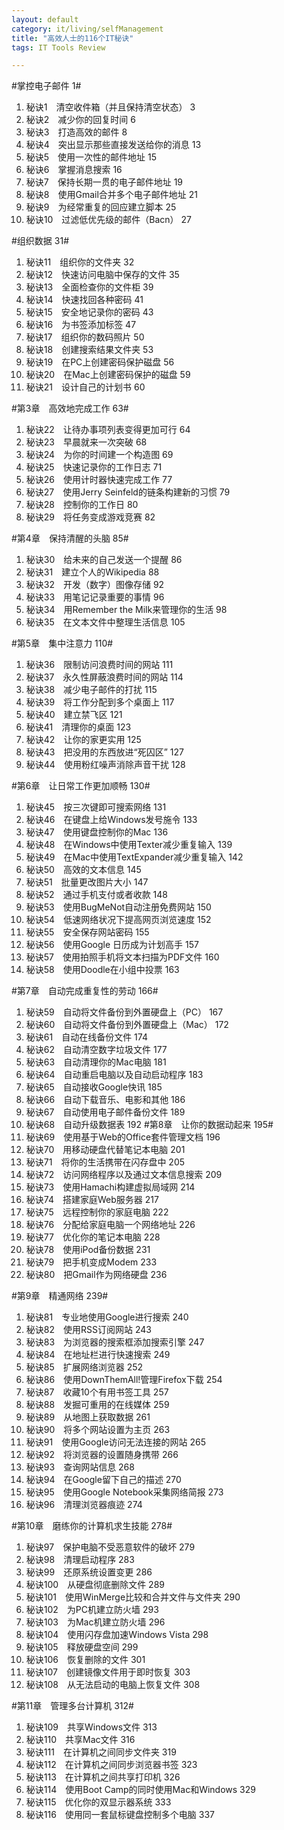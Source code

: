 ```yaml
---
layout: default
category: it/living/selfManagement
title: "高效人士的116个IT秘诀"
tags: IT Tools Review

---
```





#掌控电子邮件 1#
  1. 秘诀1　清空收件箱（并且保持清空状态） 3
  1. 秘诀2　减少你的回复时间 6
  1. 秘诀3　打造高效的邮件 8
  1. 秘诀4　突出显示那些直接发送给你的消息 13
  1. 秘诀5　使用一次性的邮件地址 15
  1. 秘诀6　掌握消息搜索 16
  1. 秘诀7　保持长期一贯的电子邮件地址 19
  1. 秘诀8　使用Gmail合并多个电子邮件地址 21
  1. 秘诀9　为经常重复的回应建立脚本 25
  1. 秘诀10　过滤低优先级的邮件（Bacn） 27

#组织数据 31#
  1. 秘诀11　组织你的文件夹 32
  1. 秘诀12　快速访问电脑中保存的文件 35
  1. 秘诀13　全面检查你的文件柜 39
  1. 秘诀14　快速找回各种密码 41
  1. 秘诀15　安全地记录你的密码 43
  1. 秘诀16　为书签添加标签 47
  1. 秘诀17　组织你的数码照片 50
  1. 秘诀18　创建搜索结果文件夹 53
  1. 秘诀19　在PC上创建密码保护磁盘 56
  1. 秘诀20　在Mac上创建密码保护的磁盘 59
  1. 秘诀21　设计自己的计划书 60

#第3章　高效地完成工作 63#
  1. 秘诀22　让待办事项列表变得更加可行 64
  1. 秘诀23　早晨就来一次突破 68
  1. 秘诀24　为你的时间建一个构造图 69
  1. 秘诀25　快速记录你的工作日志 71
  1. 秘诀26　使用计时器快速完成工作 77
  1. 秘诀27　使用Jerry Seinfeld的链条构建新的习惯 79
  1. 秘诀28　控制你的工作日 80
  1. 秘诀29　将任务变成游戏竞赛 82

#第4章　保持清醒的头脑 85#
  1. 秘诀30　给未来的自己发送一个提醒 86
  1. 秘诀31　建立个人的Wikipedia 88
  1. 秘诀32　开发（数字）图像存储 92
  1. 秘诀33　用笔记记录重要的事情 96
  1. 秘诀34　用Remember the Milk来管理你的生活 98
  1. 秘诀35　在文本文件中整理生活信息 105

#第5章　集中注意力 110#
  1. 秘诀36　限制访问浪费时间的网站 111
  1. 秘诀37　永久性屏蔽浪费时间的网站 114
  1. 秘诀38　减少电子邮件的打扰 115
  1. 秘诀39　将工作分配到多个桌面上 117
  1. 秘诀40　建立禁飞区 121
  1. 秘诀41　清理你的桌面 123
  1. 秘诀42　让你的家更实用 125
  1. 秘诀43　把没用的东西放进“死囚区” 127
  1. 秘诀44　使用粉红噪声消除声音干扰 128

#第6章　让日常工作更加顺畅 130#
  1. 秘诀45　按三次键即可搜索网络 131
  1. 秘诀46　在键盘上给Windows发号施令 133
  1. 秘诀47　使用键盘控制你的Mac 136
  1. 秘诀48　在Windows中使用Texter减少重复输入 139
  1. 秘诀49　在Mac中使用TextExpander减少重复输入 142
  1. 秘诀50　高效的文本信息 145
  1. 秘诀51　批量更改图片大小 147
  1. 秘诀52　通过手机支付或者收款 148
  1. 秘诀53　使用BugMeNot自动注册免费网站 150
  1. 秘诀54　低速网络状况下提高网页浏览速度 152
  1. 秘诀55　安全保存网站密码 155
  1. 秘诀56　使用Google 日历成为计划高手 157
  1. 秘诀57　使用拍照手机将文本扫描为PDF文件 160
  1. 秘诀58　使用Doodle在小组中投票 163

#第7章　自动完成重复性的劳动 166#
  1. 秘诀59　自动将文件备份到外置硬盘上（PC） 167
  1. 秘诀60　自动将文件备份到外置硬盘上（Mac） 172
  1. 秘诀61　自动在线备份文件 174
  1. 秘诀62　自动清空数字垃圾文件 177
  1. 秘诀63　自动清理你的Mac电脑 181
  1. 秘诀64　自动重启电脑以及自动启动程序 183
  1. 秘诀65　自动接收Google快讯 185
  1. 秘诀66　自动下载音乐、电影和其他 186
  1. 秘诀67　自动使用电子邮件备份文件 189
  1. 秘诀68　自动升级数据表 192
#第8章　让你的数据动起来 195#
  1. 秘诀69　使用基于Web的Office套件管理文档 196
  1. 秘诀70　用移动硬盘代替笔记本电脑 201
  1. 秘诀71　将你的生活携带在闪存盘中 205
  1. 秘诀72　访问网络程序以及通过文本信息搜索 209
  1. 秘诀73　使用Hamachi构建虚拟局域网 214
  1. 秘诀74　搭建家庭Web服务器 217
  1. 秘诀75　远程控制你的家庭电脑 222
  1. 秘诀76　分配给家庭电脑一个网络地址 226
  1. 秘诀77　优化你的笔记本电脑 228
  1. 秘诀78　使用iPod备份数据 231
  1. 秘诀79　把手机变成Modem 233
  1. 秘诀80　把Gmail作为网络硬盘 236

#第9章　精通网络 239#
  1. 秘诀81　专业地使用Google进行搜索 240
  1. 秘诀82　使用RSS订阅网站 243
  1. 秘诀83　为浏览器的搜索框添加搜索引擎 247
  1. 秘诀84　在地址栏进行快速搜索 249
  1. 秘诀85　扩展网络浏览器 252
  1. 秘诀86　使用DownThemAll!管理Firefox下载 254
  1. 秘诀87　收藏10个有用书签工具 257
  1. 秘诀88　发掘可重用的在线媒体 259
  1. 秘诀89　从地图上获取数据 261
  1. 秘诀90　将多个网站设置为主页 263
  1. 秘诀91　使用Google访问无法连接的网站 265
  1. 秘诀92　将浏览器的设置随身携带 266
  1. 秘诀93　查询网站信息 268
  1. 秘诀94　在Google留下自己的描述 270
  1. 秘诀95　使用Google Notebook采集网络简报 273
  1. 秘诀96　清理浏览器痕迹 274

#第10章　磨练你的计算机求生技能 278#
  1. 秘诀97　保护电脑不受恶意软件的破坏 279
  1. 秘诀98　清理启动程序 283
  1. 秘诀99　还原系统设置变更 286
  1. 秘诀100　从硬盘彻底删除文件 289
  1. 秘诀101　使用WinMerge比较和合并文件与文件夹 290
  1. 秘诀102　为PC机建立防火墙 293
  1. 秘诀103　为Mac机建立防火墙 296
  1. 秘诀104　使用闪存盘加速Windows Vista 298
  1. 秘诀105　释放硬盘空间 299
  1. 秘诀106　恢复删除的文件 301
  1. 秘诀107　创建镜像文件用于即时恢复 303
  1. 秘诀108　从无法启动的电脑上恢复文件 308

#第11章　管理多台计算机 312#
  1. 秘诀109　共享Windows文件 313
  1. 秘诀110　共享Mac文件 316
  1. 秘诀111　在计算机之间同步文件夹 319
  1. 秘诀112　在计算机之间同步浏览器书签 323
  1. 秘诀113　在计算机之间共享打印机 326
  1. 秘诀114　使用Boot Camp的同时使用Mac和Windows 329
  1. 秘诀115　优化你的双显示器系统 333
  1. 秘诀116　使用同一套鼠标键盘控制多个电脑 337
